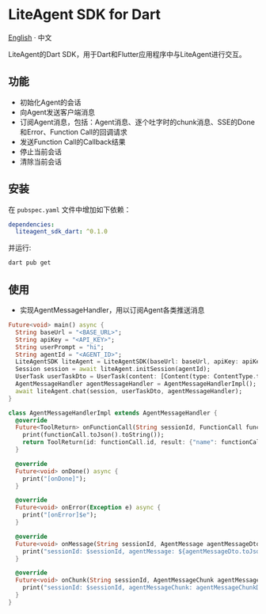 # LiteAgent SDK for Dart

[English](README.md) · 中文

LiteAgent的Dart SDK，用于Dart和Flutter应用程序中与LiteAgent进行交互。

## 功能

- 初始化Agent的会话
- 向Agent发送客户端消息
- 订阅Agent消息，包括：Agent消息、逐个吐字时的chunk消息、SSE的Done和Error、Function Call的回调请求
- 发送Function Call的Callback结果
- 停止当前会话
- 清除当前会话

## 安装

在 `pubspec.yaml` 文件中增加如下依赖：

```yaml
dependencies:
  liteagent_sdk_dart: ^0.1.0
```

并运行:

```bash
dart pub get
```

## 使用

- 实现AgentMessageHandler，用以订阅Agent各类推送消息

```dart
Future<void> main() async {
  String baseUrl = "<BASE_URL>";
  String apiKey = "<API_KEY>";
  String userPrompt = "hi";
  String agentId = "<AGENT_ID>";
  LiteAgentSDK liteAgent = LiteAgentSDK(baseUrl: baseUrl, apiKey: apiKey);
  Session session = await liteAgent.initSession(agentId);
  UserTask userTaskDto = UserTask(content: [Content(type: ContentType.text, message: userPrompt)], stream: true);
  AgentMessageHandler agentMessageHandler = AgentMessageHandlerImpl();
  await liteAgent.chat(session, userTaskDto, agentMessageHandler);
}

class AgentMessageHandlerImpl extends AgentMessageHandler {
  @override
  Future<ToolReturn> onFunctionCall(String sessionId, FunctionCall functionCall) async {
    print(functionCall.toJson().toString());
    return ToolReturn(id: functionCall.id, result: {"name": functionCall.name, "params": {"status": "success"}});
  }

  @override
  Future<void> onDone() async {
    print("[onDone]");
  }

  @override
  Future<void> onError(Exception e) async {
    print("[onError]$e");
  }

  @override
  Future<void> onMessage(String sessionId, AgentMessage agentMessageDto) async {
    print("sessionId: $sessionId, agentMessage: ${agentMessageDto.toJson().toString()}");
  }

  @override
  Future<void> onChunk(String sessionId, AgentMessageChunk agentMessageChunkDto) async {
    print("sessionId: $sessionId, agentMessageChunk: agentMessageChunkDto.toJson().toString()}");
  }
}
```